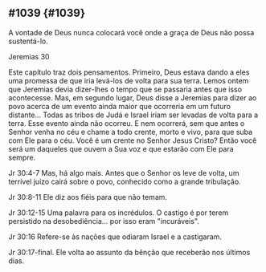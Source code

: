 ## #1039 {#1039}

A vontade de Deus nunca colocará você onde a graça de Deus não possa sustentá-lo.

Jeremias 30

Este capítulo traz dois pensamentos. Primeiro, Deus estava dando a eles uma promessa de que iria levá-los de volta para sua terra. Lemos ontem que Jeremias devia dizer-lhes o tempo que se passaria antes que isso acontecesse. Mas, em segundo lugar, Deus disse a Jeremias para dizer ao povo acerca de um evento ainda maior que ocorreria em um futuro distante... Todas as tribos de Judá e Israel iriam ser levadas de volta para a terra. Esse evento ainda não ocorreu. E nem ocorrerá, sem que antes o Senhor venha no céu e chame a todo crente, morto e vivo, para que suba com Ele para o céu. Você é um crente no Senhor Jesus Cristo? Então você será um daqueles que ouvem a Sua voz e que estarão com Ele para sempre.

Jr 30:4-7 Mas, há algo mais. Antes que o Senhor os leve de volta, um terrível juízo cairá sobre o povo, conhecido como a grande tribulação.

Jr 30:8-11 Ele diz aos fiéis para que não temam.

Jr 30:12-15 Uma palavra para os incrédulos. O castigo é por terem persistido na desobediência... por isso eram &quot;incuráveis&quot;.

Jr 30:16 Refere-se às nações que odiaram Israel e a castigaram.

Jr 30:17-final. Ele volta ao assunto da bênção que receberão nos últimos dias.